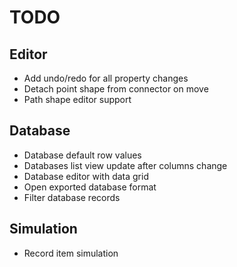 ﻿# TODO

## Editor

* Add undo/redo for all property changes
* Detach point shape from connector on move
* Path shape editor support

## Database

* Database default row values
* Databases list view update after columns change
* Database editor with data grid
* Open exported database format
* Filter database records

## Simulation

* Record item simulation

